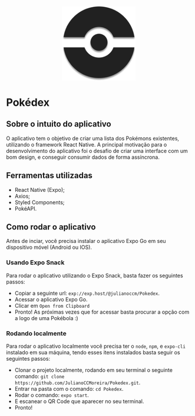 <p align="center">
    <img src="./assets/images/Pokeball.png" width="200px"/>
</p>

<h1>Pokédex</h1>

## Sobre o intuito do aplicativo
O aplicativo tem o objetivo de criar uma lista dos Pokémons existentes, utilizando o framework React Native. A principal motivação para o desenvolvimento do aplicativo foi o desafio de criar uma interface com um bom design, e conseguir consumir dados de forma assíncrona.

## Ferramentas utilizadas
 - React Native (Expo);
 - Axios;
 - Styled Components;
 - PokéAPI.

## Como rodar o aplicativo
Antes de inciar, você precisa instalar o aplicativo Expo Go em seu dispositivo móvel (Android ou IOS).

### Usando Expo Snack
Para rodar o aplicativo utilizando o Expo Snack, basta fazer os seguintes passos:

 - Copiar a seguinte url: `exp://exp.host/@julianoccm/Pokedex`.
 - Acessar o aplicativo Expo Go.
 - Clicar em `Open from Clipboard`
 - Pronto! As próximas vezes que for acessar basta procurar a opção com a logo de uma Pokébola :)

### Rodando localmente
Para rodar o aplicativo localmente você precisa ter o `node`, `npm`, e `expo-cli` instalado em sua máquina, tendo esses itens instalados basta seguir os seguintes passos:
 
 - Clonar o projeto localmente, rodando em seu terminal o seguinte comando: `git clone https://github.com/JulianoCCMoreira/Pokedex.git`.
 - Entrar na pasta com o comando: `cd Pokedex`.
 - Rodar o comando: `expo start`.
 - E escanear o QR Code que aparecer no seu terminal.
 - Pronto!